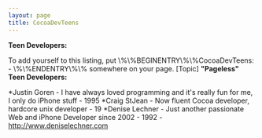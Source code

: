 ```yaml
---
layout: page
title: CocoaDevTeens
---
```


**Teen Developers:**

To add yourself to this listing, put \\%\\%BEGINENTRY\\%\\%CocoaDevTeens:<year of birth> - <brief comment>\\%\\%ENDENTRY\\%\\% somewhere on your page.
[Topic]
**"Pageless" Teen Developers:**


*Justin Goren - I have always loved programming and it's really fun for me, I only do iPhone stuff - 1995
*Craig StJean - Now fluent Cocoa developer, hardcore unix developer - 19
*Denise Lechner - Just another passionate Web and iPhone Developer since 2002 - 1992 - http://www.deniselechner.com

